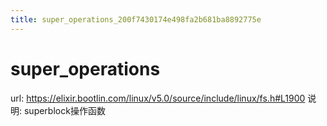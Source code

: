 ```yaml
---
title: super_operations_200f7430174e498fa2b681ba8892775e
---
```


# super_operations

url: https://elixir.bootlin.com/linux/v5.0/source/include/linux/fs.h#L1900
说明: superblock操作函数
